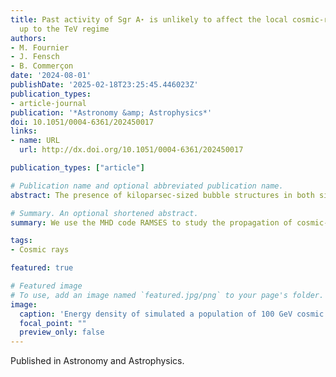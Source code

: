 ```yaml
---
title: Past activity of Sgr A⋆ is unlikely to affect the local cosmic-ray spectrum
  up to the TeV regime
authors:
- M. Fournier
- J. Fensch
- B. Commerçon
date: '2024-08-01'
publishDate: '2025-02-18T23:25:45.446023Z'
publication_types:
- article-journal
publication: '*Astronomy &amp; Astrophysics*'
doi: 10.1051/0004-6361/202450017
links:
- name: URL
  url: http://dx.doi.org/10.1051/0004-6361/202450017

publication_types: ["article"]

# Publication name and optional abbreviated publication name.
abstract: The presence of kiloparsec-sized bubble structures in both sides of the Galactic plan suggests active phases of Sgr A*,the central supermassive black hole of the Milky–Way in the last 1–6 Myr. The contribution of such event on the cosmic-ray flux measured in the solar neighborhood is investigated with numerical simulations. We evaluate whether the population of high–energy charged particles emitted by the Galactic Center could be sufficient to significantly impact the CR flux measured in the solar neighborhood.

# Summary. An optional shortened abstract.
summary: We use the MHD code RAMSES to study the propagation of cosmic-rays in the Milky-Way.

tags:
- Cosmic rays

featured: true

# Featured image
# To use, add an image named `featured.jpg/png` to your page's folder. 
image:
  caption: 'Energy density of simulated a population of 100 GeV cosmic rays, injected by Supernovae.'
  focal_point: ""
  preview_only: false
---
```

Published in Astronomy and Astrophysics.